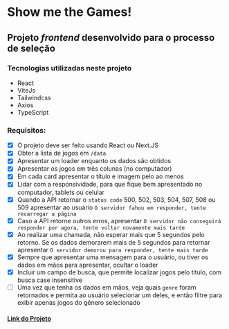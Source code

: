 # Show me the Games!
##  Projeto *frontend* desenvolvido para o processo de seleção
### Tecnologias utilizadas neste projeto
- React
- ViteJs
- Tailwindcss
- Axios
- TypeScript
### Requisitos:
-   [x] O projeto deve ser feito usando React ou Next.JS
-   [x] Obter a lista de jogos em `/data`
-   [x] Apresentar um loader enquanto os dados são obtidos
-   [x] Apresentar os jogos em três colunas (no computador)
-   [x] Em cada card apresentar o título e imagem pelo ao menos
-   [x] Lidar com a responsividade, para que fique bem apresentado no computador, tablets ou celular
-   [x] Quando a API retornar o `status code` 500, 502, 503, 504, 507, 508 ou 509 apresentar ao usuário `O servidor fahou em responder, tente recarregar a página`
-   [x] Caso a API retorne outros erros, apresentar `O servidor não conseguirá responder por agora, tente voltar novamente mais tarde`
-   [x] Ao realizar uma chamada, não esperar mais que 5 segundos pelo retorno. Se os dados demorarem mais de 5 segundos para retornar apresentar `O servidor demorou para responder, tente mais tarde`
-   [x] Sempre que apresentar uma mensagem para o usuário, ou tiver os dados em mãos para apresentar, ocultar o loader
-   [x] Incluir um campo de busca, que permite localizar jogos pelo título, com busca case insensitive
-   [ ] Uma vez que tenha os dados em mãos, veja quais `genre` foram retornados e permita ao usuário selecionar um deles, e então filtre para exibir apenas jogos do gênero selecionado
#### [Link do Projeto](https://show-me-the-games.vercel.app/)
